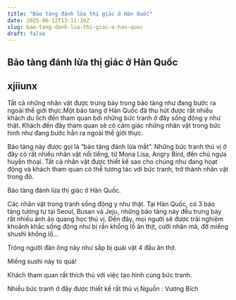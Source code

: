 ```yaml
---
title: "Bảo tàng đánh lừa thị giác ở Hàn Quốc"
date: 2025-06-12T13:11:16Z
slug: bao-tang-danh-lua-thi-giac-o-han-quoc
draft: false
---
```


## Bảo tàng đánh lừa thị giác ở Hàn Quốc

## xjiiunx

Tất cả những nhân vật được trưng bày trong bảo tàng như đang bước ra ngoài thế giới thực.​Một bảo tàng ở Hàn Quốc đã thu hút được rất nhiều khách du lịch đến tham quan bởi những bức tranh ở đây sống động y như thật. Khách đến đây tham quan sẽ có cảm giác những nhân vật trong bức hình như đang bước hẳn ra ngoài thế giới thực.

Bảo tàng này được gọi là “bảo tàng đánh lừa mắt”. Những bức tranh thú vị ở đây có rất nhiều nhân vật nổi tiếng, từ Mona Lisa, Angry Bird, đến chú ngựa huyền thoại. Tất cả nhân vật được thiết kế sao cho chúng như đang hoạt động và khách tham quan có thể tương tác với bức tranh, trở thành nhân vật trong đó.


Bảo tàng đánh lừa thị giác ở Hàn Quốc.


Các nhân vật trong tranh sống động y như thật.​
Tại Hàn Quốc, có 3 bảo tàng tương tự tại Seoul, Busan và Jeju, những bảo tàng này đều trưng bày rất nhiều ảnh ảo quang học thú vị. Đến đây, mọi người sẽ được trải nghiệm khoảnh khắc sống động như bị rắn khổng lồ ăn thịt, cưỡi nhân mã, đỡ miếng shushi khổng lồ…


Trông người đàn ông này như sắp bị quái vật 4 đầu ăn thịt.




Miếng sushi này to quá!




Khách tham quan rất thích thú với việc tạo hình cùng bức tranh.










Nhiều bức tranh ở đây được thiết kế rất thú vị.​Nguồn : Vương Bích​​